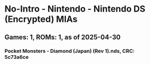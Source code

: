 # No-Intro - Nintendo - Nintendo DS (Encrypted) MIAs
## Games: 1, ROMs: 1, as of 2025-04-30

### Pocket Monsters - Diamond (Japan) (Rev 1).nds, CRC: 5c73a6ce
